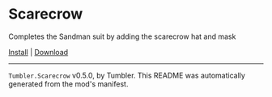 # Scarecrow

Completes the Sandman suit by adding the scarecrow hat and mask

[Install](https://hitman-resources.netlify.app/smf-install-link/https://github.com/NeetBux-Hash/Tumbler.Halloweenman/releases/latest/download/mod.framework.zip) | [Download](https://github.com/NeetBux-Hash/Tumbler.Halloweenman/releases/latest/download/mod.framework.zip)

---

`Tumbler.Scarecrow` v0.5.0, by Tumbler. This README was automatically generated from the mod's manifest.
